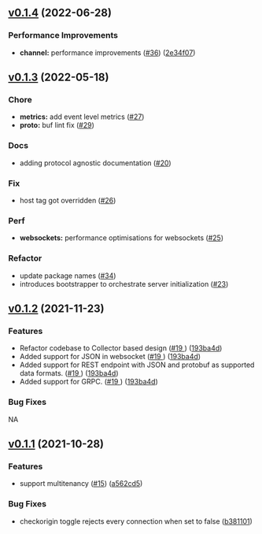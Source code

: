 ## [v0.1.4](https://github.com/odpf/raccoon/compare/v0.1.3...v) (2022-06-28)


### Performance Improvements

* **channel:** performance improvements  ([#36](https://github.com/odpf/raccoon/issues/36)) ([2e34f07](https://github.com/odpf/raccoon/commit/2e34f07bfac84a77f07d0c19b44162477b8c055f))


## [v0.1.3](https://github.com/odpf/raccoon/compare/v0.1.2...v0.1.3) (2022-05-18)

### Chore
- **metrics:** add event level metrics ([#27](https://github.com/odpf/raccoon/issues/27))
- **proto:** buf lint fix ([#29](https://github.com/odpf/raccoon/issues/29))

### Docs
- adding protocol agnostic documentation ([#20](https://github.com/odpf/raccoon/issues/20))

### Fix
- host tag got overridden ([#26](https://github.com/odpf/raccoon/issues/26))

### Perf
- **websockets:** performance optimisations for websockets ([#25](https://github.com/odpf/raccoon/issues/25))

### Refactor
- update package names ([#34](https://github.com/odpf/raccoon/issues/34))
- introduces bootstrapper to orchestrate server initialization ([#23](https://github.com/odpf/raccoon/issues/23))





## [v0.1.2](https://github.com/odpf/raccoon/compare/v0.1.1...v0.1.2) (2021-11-23)


### Features

* Refactor codebase to Collector based design ([#19 ](https://github.com/odpf/raccoon/issues/19)) ([193ba4d](https://github.com/odpf/raccoon/commit/193ba4d68fd2ee41fe05acde11ee6fdc155fdaee ))
* Added support for JSON in websocket ([#19 ](https://github.com/odpf/raccoon/issues/19)) ([193ba4d](https://github.com/odpf/raccoon/commit/193ba4d68fd2ee41fe05acde11ee6fdc155fdaee ))
* Added support for REST endpoint with JSON and protobuf as supported data formats.  ([#19 ](https://github.com/odpf/raccoon/issues/19)) ([193ba4d](https://github.com/odpf/raccoon/commit/193ba4d68fd2ee41fe05acde11ee6fdc155fdaee )) 
* Added support for GRPC. ([#19 ](https://github.com/odpf/raccoon/issues/19)) ([193ba4d](https://github.com/odpf/raccoon/commit/193ba4d68fd2ee41fe05acde11ee6fdc155fdaee ))


### Bug Fixes

NA

## [v0.1.1](https://github.com/odpf/raccoon/compare/v0.1.0...v) (2021-10-28)


### Features

* support multitenancy ([#15](https://github.com/odpf/raccoon/issues/15)) ([a562cd5](https://github.com/odpf/raccoon/commit/a562cd5f2b9726e2a241da17f19d9ef7e0211f34))


### Bug Fixes

* checkorigin toggle rejects every connection when set to false ([b381101](https://github.com/odpf/raccoon/commit/b381101a868595bb3adedf343383e0634c10b622))
